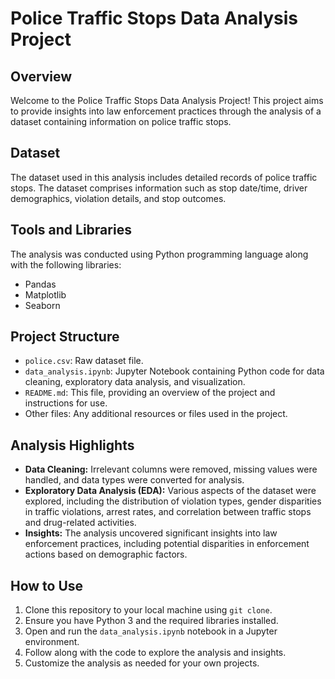 # Police Traffic Stops Data Analysis Project

## Overview
Welcome to the Police Traffic Stops Data Analysis Project! This project aims to provide insights into law enforcement practices through the analysis of a dataset containing information on police traffic stops.

## Dataset
The dataset used in this analysis includes detailed records of police traffic stops. The dataset comprises information such as stop date/time, driver demographics, violation details, and stop outcomes.

## Tools and Libraries
The analysis was conducted using Python programming language along with the following libraries:
- Pandas
- Matplotlib
- Seaborn

## Project Structure
- `police.csv`: Raw dataset file.
- `data_analysis.ipynb`: Jupyter Notebook containing Python code for data cleaning, exploratory data analysis, and visualization.
- `README.md`: This file, providing an overview of the project and instructions for use.
- Other files: Any additional resources or files used in the project.

## Analysis Highlights
- **Data Cleaning:** Irrelevant columns were removed, missing values were handled, and data types were converted for analysis.
- **Exploratory Data Analysis (EDA):** Various aspects of the dataset were explored, including the distribution of violation types, gender disparities in traffic violations, arrest rates, and correlation between traffic stops and drug-related activities.
- **Insights:** The analysis uncovered significant insights into law enforcement practices, including potential disparities in enforcement actions based on demographic factors.

## How to Use
1. Clone this repository to your local machine using `git clone`.
2. Ensure you have Python 3 and the required libraries installed.
3. Open and run the `data_analysis.ipynb` notebook in a Jupyter environment.
4. Follow along with the code to explore the analysis and insights.
5. Customize the analysis as needed for your own projects.
